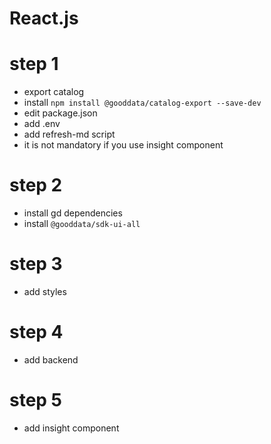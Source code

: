 # React.js

# step 1

- export catalog
- install `npm install @gooddata/catalog-export --save-dev`
- edit package.json
- add .env
- add refresh-md script
- it is not mandatory if you use insight component

# step 2

- install gd dependencies
- install `@gooddata/sdk-ui-all`

# step 3

- add styles

# step 4

- add backend

# step 5

- add insight component